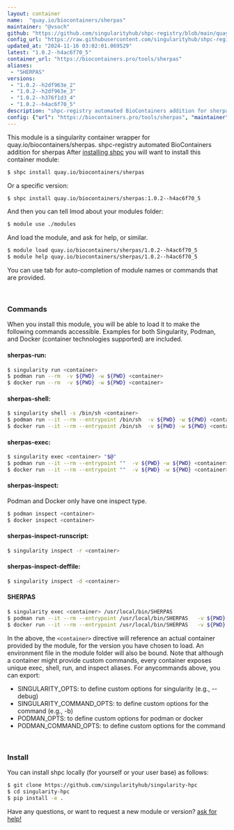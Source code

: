 ```yaml
---
layout: container
name:  "quay.io/biocontainers/sherpas"
maintainer: "@vsoch"
github: "https://github.com/singularityhub/shpc-registry/blob/main/quay.io/biocontainers/sherpas/container.yaml"
config_url: "https://raw.githubusercontent.com/singularityhub/shpc-registry/main/quay.io/biocontainers/sherpas/container.yaml"
updated_at: "2024-11-16 03:02:01.069529"
latest: "1.0.2--h4ac6f70_5"
container_url: "https://biocontainers.pro/tools/sherpas"
aliases:
 - "SHERPAS"
versions:
 - "1.0.2--h2df963e_2"
 - "1.0.2--h2df963e_3"
 - "1.0.2--h376f1d3_4"
 - "1.0.2--h4ac6f70_5"
description: "shpc-registry automated BioContainers addition for sherpas"
config: {"url": "https://biocontainers.pro/tools/sherpas", "maintainer": "@vsoch", "description": "shpc-registry automated BioContainers addition for sherpas", "latest": {"1.0.2--h4ac6f70_5": "sha256:2a1745d7d1ddf4500c3062c8c5b5d5629b9d681bc8419dca934168394020ee67"}, "tags": {"1.0.2--h2df963e_2": "sha256:33063490cbf9298117682f7960e9c98d39313fd5eedd3af74c953b72c838d83b", "1.0.2--h2df963e_3": "sha256:79e346d8b5274eef1555e0a9a95e29d8fae8ab91c14b97f099a54df28e57d544", "1.0.2--h376f1d3_4": "sha256:4b6d6d5d0e8f80798d1546baa76369455235d3de76dcd7f5bc89a3436d3ee271", "1.0.2--h4ac6f70_5": "sha256:2a1745d7d1ddf4500c3062c8c5b5d5629b9d681bc8419dca934168394020ee67"}, "docker": "quay.io/biocontainers/sherpas", "aliases": {"SHERPAS": "/usr/local/bin/SHERPAS"}}
---
```


This module is a singularity container wrapper for quay.io/biocontainers/sherpas.
shpc-registry automated BioContainers addition for sherpas
After [installing shpc](#install) you will want to install this container module:


```bash
$ shpc install quay.io/biocontainers/sherpas
```

Or a specific version:

```bash
$ shpc install quay.io/biocontainers/sherpas:1.0.2--h4ac6f70_5
```

And then you can tell lmod about your modules folder:

```bash
$ module use ./modules
```

And load the module, and ask for help, or similar.

```bash
$ module load quay.io/biocontainers/sherpas/1.0.2--h4ac6f70_5
$ module help quay.io/biocontainers/sherpas/1.0.2--h4ac6f70_5
```

You can use tab for auto-completion of module names or commands that are provided.

<br>

### Commands

When you install this module, you will be able to load it to make the following commands accessible.
Examples for both Singularity, Podman, and Docker (container technologies supported) are included.

#### sherpas-run:

```bash
$ singularity run <container>
$ podman run --rm  -v ${PWD} -w ${PWD} <container>
$ docker run --rm  -v ${PWD} -w ${PWD} <container>
```

#### sherpas-shell:

```bash
$ singularity shell -s /bin/sh <container>
$ podman run --it --rm --entrypoint /bin/sh  -v ${PWD} -w ${PWD} <container>
$ docker run --it --rm --entrypoint /bin/sh  -v ${PWD} -w ${PWD} <container>
```

#### sherpas-exec:

```bash
$ singularity exec <container> "$@"
$ podman run --it --rm --entrypoint ""  -v ${PWD} -w ${PWD} <container> "$@"
$ docker run --it --rm --entrypoint ""  -v ${PWD} -w ${PWD} <container> "$@"
```

#### sherpas-inspect:

Podman and Docker only have one inspect type.

```bash
$ podman inspect <container>
$ docker inspect <container>
```

#### sherpas-inspect-runscript:

```bash
$ singularity inspect -r <container>
```

#### sherpas-inspect-deffile:

```bash
$ singularity inspect -d <container>
```


#### SHERPAS

```bash
$ singularity exec <container> /usr/local/bin/SHERPAS
$ podman run --it --rm --entrypoint /usr/local/bin/SHERPAS   -v ${PWD} -w ${PWD} <container> -c " $@"
$ docker run --it --rm --entrypoint /usr/local/bin/SHERPAS   -v ${PWD} -w ${PWD} <container> -c " $@"
```



In the above, the `<container>` directive will reference an actual container provided
by the module, for the version you have chosen to load. An environment file in the
module folder will also be bound. Note that although a container
might provide custom commands, every container exposes unique exec, shell, run, and
inspect aliases. For anycommands above, you can export:

 - SINGULARITY_OPTS: to define custom options for singularity (e.g., --debug)
 - SINGULARITY_COMMAND_OPTS: to define custom options for the command (e.g., -b)
 - PODMAN_OPTS: to define custom options for podman or docker
 - PODMAN_COMMAND_OPTS: to define custom options for the command

<br>

### Install

You can install shpc locally (for yourself or your user base) as follows:

```bash
$ git clone https://github.com/singularityhub/singularity-hpc
$ cd singularity-hpc
$ pip install -e .
```

Have any questions, or want to request a new module or version? [ask for help!](https://github.com/singularityhub/singularity-hpc/issues)